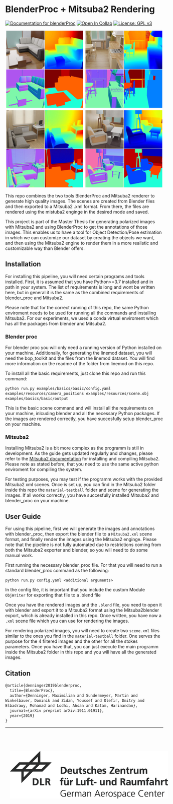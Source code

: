 # BlenderProc + Mitsuba2 Rendering

[![Documentation for blenderProc](https://img.shields.io/badge/documentation-passing-brightgreen.svg)](https://dlr-rm.github.io/BlenderProc/)
[![Open In Collab](https://colab.research.google.com/assets/colab-badge.svg)](https://colab.research.google.com/github/DLR-RM/BlenderProc/blob/main/examples/basics/basic/basic_example.ipynb)
[![License: GPL v3](https://img.shields.io/badge/License-GPLv3-blue.svg)](https://www.gnu.org/licenses/gpl-3.0)

<p align="center">
<img src="images/readme.jpg" alt="Front readme image" width=500>
</p>

This repo combines the two tools BlenderProc and Mitsuba2 renderer to generate
high quality images. The scenes are created from Blender files and then exported to
a Mitsuba2 .xml format. From there, the files are rendered using the mistuba2 enginge
in the desired mode and saved.

This project is part of the Master Thesis for generating polarized images with Mitsuba2
and using BlenderProc to get the annotations of those images. This enables us to have 
a tool for Object Detection/Pose estimation in which we can customize our dataset by creating the 
objects we want, and then using the Mitsuba2 engine to render them in a more realistic
and customizable way than Blender offers.

## Installation
For installing this pipeline, you will need certain programs and tools installed.
First, it is assumed that you have Python>=3.7 installed and in path in your system.
The list of requirements is long and wont be written here, but in general it is the same
as the combined requirements of blender_proc and Mitsuba2.

Please note that for the correct running of this repo, the same Python enviroment needs
to be used for running all the commands and installing Mitsuba2. For our experiments, 
we used a conda virtual enviroment which has all the packages from blender and Mitsuba2.

### Blender proc
For blender proc you will only need a running version of Python installed on your
machine. Additionally, for generating the linemod dataset, you will need the bop_toolkit
and the files from the linemod dataset. You will find more information on the readme of the folder
from linemod on this repo.

To install all the basic requirements, just clone this repo and run this command:

```
python run.py examples/basics/basic/config.yaml examples/resources/camera_positions examples/resources/scene.obj examples/basics/basic/output
```
This is the basic scene command and will install all the requirements on your machine, inlcuding
blender and all the necessary Python packages. If the images are rendered correctly,
you have succesfully setup blender_proc on your machine.

### Mitsuba2
Installing Mitsuba2 is a bit more complex as the programm is still in development.
As the guide gets updated regularly and changes, please refer to the [Mitsuba2 documentation](https://mitsuba2.readthedocs.io/en/latest/)
for installing and compiling Mitsuba2. Please note as stated before, that you need to use the same
active python enviroment for compiling the system.

For testing purposes, you may test if the programm works with the provided Mitsuba2 xml scenes.
Once is set up, you can find in the Mitsuba2 folder inside this repo the ```material-testball``` folder and scene
for generating the images. If all works correctly, you have succesfully installed Mitsuba2 and blender_proc
on your machine.

## User Guide

For using this pipeline, first we will generate the images and annotations with blender_proc,
then export the blender file to a ```Mitsuba2.xml``` scene format, and finally render the images using
the Mitsuba2 enginge. Please note that the pipeline is not fully automated due to restrictions
coming from both the Mitsuba2 exporter and blender, so you will need to do some manual work.

First running the necessary blender_proc file. For that you will need to run a standard blender_proc
command as the following:
```shell
python run.py config.yaml <additional arguments>
```
In the config file, it is important that you include the custom Module ```ObjWriter```  for exporting
that file to a .blend file

Once you have the rendered images and the ```.blend``` file, you need to open it with blender
and export it to a Mitsuba2 format using the Mitsuba2blender export, which is already installed
in this repo. Once written, you have now a ```.xml``` scene file which you can use for rendering the images.

For rendering polarized images, you will need to create two ```scene.xml``` files similar to the ones
you find in the ```material-testball``` folder. One serves the purpose for the 4 filtered
images and the other for all the stokes parameters.
Once you have that, you can just execute the main programm inside the Mitsuba2 folder 
in this repo and you will have all the generated images.

## Citation

```
@article{denninger2019blenderproc,
  title={BlenderProc},
  author={Denninger, Maximilian and Sundermeyer, Martin and Winkelbauer, Dominik and Zidan, Youssef and Olefir, Dmitry and Elbadrawy, Mohamad and Lodhi, Ahsan and Katam, Harinandan},
  journal={arXiv preprint arXiv:1911.01911},
  year={2019}
}
```

---

<div align="center">
  <a href="https://www.dlr.de/EN/Home/home_node.html"><img src="images/logo.svg" hspace="3%" vspace="60px"></a>
</div>
